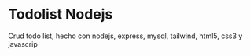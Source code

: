 <h1>Todolist Nodejs</h1>
<p>Crud todo list, hecho con nodejs, express, mysql, tailwind, html5, css3 y javascrip</p>
